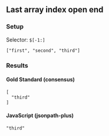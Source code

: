 ## Last array index open end

### Setup
Selector: `$[-1:]`

    ["first", "second", "third"]

### Results
####  Gold Standard (consensus)

    [
      "third"
    ]

#### JavaScript (jsonpath-plus)

    "third"


